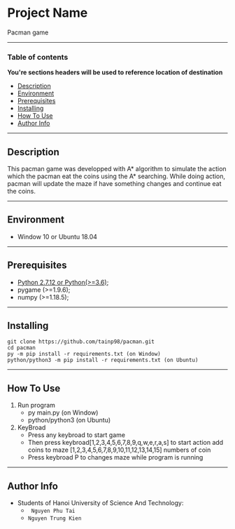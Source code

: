 # **Project Name**
Pacman game

---

### **Table of contents**
**You're sections headers will be used to reference location of destination**
- [Description](#description)
- [Environment](#environment)
- [Prerequisites](#prerequisites)
- [Installing](#installing)
- [How To Use](#how-to-use)
- [Author Info](#author-info)

---

## **Description**
This pacman game was developped with A* algorithm to simulate the action which the pacman eat the coins using the A* searching. While doing action, pacman will update the maze if have something changes and continue eat the coins.

---

## **Environment**
- Window 10 or Ubuntu 18.04

---

## **Prerequisites**
- [Python 2.7.12 or Python(>=3.6)](https://www.python.org/downloads/);
- pygame (>=1.9.6);
- numpy (>=1.18.5);

---

## **Installing**
```
git clone https://github.com/tainp98/pacman.git
cd pacman
py -m pip install -r requirements.txt (on Window)
python/python3 -m pip install -r requirements.txt (on Ubuntu)
```

---

## **How To Use**
1. Run program
   - py main.py (on Window)
   - python/python3 (on Ubuntu)
2. KeyBroad
   - Press any keybroad to start game
   - Then press keybroad[1,2,3,4,5,6,7,8,9,q,w,e,r,a,s] to start action add coins to maze [1,2,3,4,5,6,7,8,9,10,11,12,13,14,15] numbers of coin 
   - Press keybroad P to changes maze while program is running

---

## **Author Info**
- Students of Hanoi University of Science And Technology:
  - ``` Nguyen Phu Tai```
  - ```Nguyen Trung Kien ```
